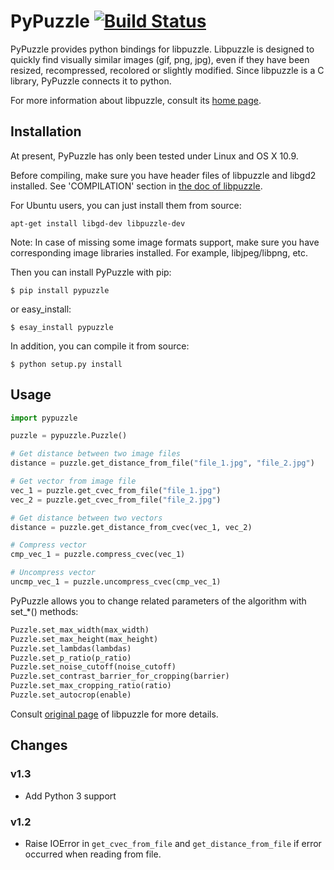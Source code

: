 # PyPuzzle [![Build Status](https://travis-ci.org/ArchangelSDY/PyPuzzle.svg?branch=master)](https://travis-ci.org/ArchangelSDY/PyPuzzle)

PyPuzzle provides python bindings for libpuzzle. Libpuzzle is designed to quickly find visually similar images (gif, png, jpg), even if they have been resized, recompressed, recolored or slightly modified. Since libpuzzle is a C library, PyPuzzle connects it to python.

For more information about libpuzzle, consult its [home page](http://libpuzzle.pureftpd.org).

## Installation

At present, PyPuzzle has only been tested under Linux and OS X 10.9.

Before compiling, make sure you have header files of libpuzzle and libgd2 installed. See 'COMPILATION' section in [the doc of libpuzzle](http://download.pureftpd.org/pub/pure-ftpd/misc/libpuzzle/doc/README).

For Ubuntu users, you can just install them from source:

	apt-get install libgd-dev libpuzzle-dev

Note: In case of missing some image formats support, make sure you have corresponding image libraries installed.
For example, libjpeg/libpng, etc.

Then you can install PyPuzzle with pip:

```shell
$ pip install pypuzzle
```

or easy_install:

```shell
$ esay_install pypuzzle
```

In addition, you can compile it from source:

```shell
$ python setup.py install
```

## Usage

```python
import pypuzzle

puzzle = pypuzzle.Puzzle()

# Get distance between two image files
distance = puzzle.get_distance_from_file("file_1.jpg", "file_2.jpg")

# Get vector from image file
vec_1 = puzzle.get_cvec_from_file("file_1.jpg")
vec_2 = puzzle.get_cvec_from_file("file_2.jpg")

# Get distance between two vectors
distance = puzzle.get_distance_from_cvec(vec_1, vec_2)

# Compress vector
cmp_vec_1 = puzzle.compress_cvec(vec_1)

# Uncompress vector
uncmp_vec_1 = puzzle.uncompress_cvec(cmp_vec_1)
```

PyPuzzle allows you to change related parameters of the algorithm with set_*() methods:

```python
Puzzle.set_max_width(max_width)
Puzzle.set_max_height(max_height)
Puzzle.set_lambdas(lambdas)
Puzzle.set_p_ratio(p_ratio)
Puzzle.set_noise_cutoff(noise_cutoff)
Puzzle.set_contrast_barrier_for_cropping(barrier)
Puzzle.set_max_cropping_ratio(ratio)
Puzzle.set_autocrop(enable)
```

Consult [original page](http://download.pureftpd.org/pub/pure-ftpd/misc/libpuzzle/doc/man3/puzzle_set.3.html) of libpuzzle for more details.

## Changes

### v1.3

* Add Python 3 support

### v1.2

* Raise IOError in `get_cvec_from_file` and `get_distance_from_file` if error
occurred when reading from file.
